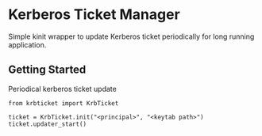 # Kerberos Ticket Manager

Simple kinit wrapper to update Kerberos ticket periodically for long running application.

## Getting Started

Periodical kerberos ticket update

```
from krbticket import KrbTicket

ticket = KrbTicket.init("<principal>", "<keytab path>")
ticket.updater_start()
```
